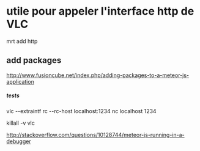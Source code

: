 

# utile pour appeler l'interface http de VLC
mrt add http

## add packages
http://www.fusioncube.net/index.php/adding-packages-to-a-meteor-js-application






##### tests #####
vlc --extraintf rc --rc-host localhost:1234
nc localhost 1234



killall -v vlc



http://stackoverflow.com/questions/10128744/meteor-js-running-in-a-debugger





